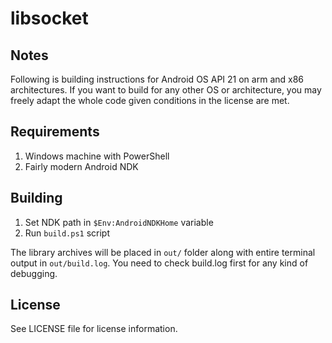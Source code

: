 # libsocket

## Notes

Following is building instructions for Android OS API 21 on arm and x86 architectures. If you want to build
for any other OS or architecture, you may freely adapt the whole code given conditions in the license are met.

## Requirements

1. Windows machine with PowerShell
2. Fairly modern Android NDK

## Building

1. Set NDK path in `$Env:AndroidNDKHome` variable
2. Run `build.ps1` script

The library archives will be placed in `out/` folder along with entire terminal output in `out/build.log`. You
need to check build.log first for any kind of debugging.

## License

See LICENSE file for license information.
